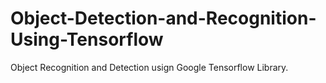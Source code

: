 # Object-Detection-and-Recognition-Using-Tensorflow
Object Recognition and Detection usign Google Tensorflow Library. 
